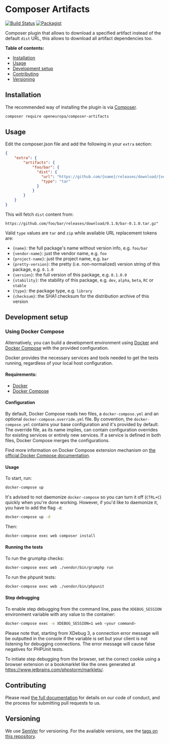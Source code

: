 # Composer Artifacts
[![Build Status](https://drone.fpfis.eu/api/badges/openeuropa/composer-artifacts/status.svg?branch=master)](https://drone.fpfis.eu/openeuropa/composer-artifacts)
[![Packagist](https://img.shields.io/packagist/v/openeuropa/composer-artifacts.svg)](https://packagist.org/packages/openeuropa/composer-artifacts)

Composer plugin that allows to download a specified artifact instead of the default `dist` URL, this allows
to download all artifact dependencies too. 

**Table of contents:**

- [Installation](#installation)
- [Usage](#usage)
- [Development setup](#development-setup)
- [Contributing](#contributing)
- [Versioning](#versioning)

## Installation

The recommended way of installing the plugin is via [Composer][2].

```bash
composer require openeuropa/composer-artifacts
```

## Usage

Edit the composer.json file and add the following in your `extra` section:

```json
{
    "extra": {
        "artifacts": {
            "foo/bar": {
              "dist": {
                "url": "https://github.com/{name}/releases/download/{version}/{project-name}-{version}.tar.gz",
                "type": "tar"
              }
            }
        }
    }
}
```

This will fetch `dist` content from:

```
https://github.com/foo/bar/releases/download/0.1.0/bar-0.1.0.tar.gz"
```

Valid `type` values are `tar` and `zip` while available URL replacement tokens are:

- `{name}`: the full package's name without version info, e.g. `foo/bar`
- `{vendor-name}`: just the vendor name, e.g. `foo`
- `{project-name}`: just the project name, e.g. `bar`
- `{pretty-version}`: the pretty (i.e. non-normalized) version string of this package, e.g. `0.1.0`
- `{version}`: the full version of this package, e.g. `0.1.0.0`
- `{stability}`: the stability of this package, e.g. `dev`, `alpha`, `beta`, `RC` or `stable`
- `{type}`: the package type, e.g. `library`
- `{checksum}`: the SHA1 checksum for the distribution archive of this version

## Development setup

### Using Docker Compose

Alternatively, you can build a development environment using [Docker](https://www.docker.com/get-docker) and 
[Docker Compose](https://docs.docker.com/compose/) with the provided configuration.

Docker provides the necessary services and tools needed to get the tests running, 
regardless of your local host configuration.

#### Requirements:

- [Docker](https://www.docker.com/get-docker)
- [Docker Compose](https://docs.docker.com/compose/)

#### Configuration

By default, Docker Compose reads two files, a `docker-compose.yml` and an optional `docker-compose.override.yml` file.
By convention, the `docker-compose.yml` contains your base configuration and it's provided by default.
The override file, as its name implies, can contain configuration overrides for existing services or entirely new 
services.
If a service is defined in both files, Docker Compose merges the configurations.

Find more information on Docker Compose extension mechanism on [the official Docker Compose documentation](https://docs.docker.com/compose/extends/).

#### Usage

To start, run:

```bash
docker-compose up
```

It's advised to not daemonize `docker-compose` so you can turn it off (`CTRL+C`) quickly when you're done working.
However, if you'd like to daemonize it, you have to add the flag `-d`:

```bash
docker-compose up -d
```

Then:

```bash
docker-compose exec web composer install
```

#### Running the tests

To run the grumphp checks:

```bash
docker-compose exec web ./vendor/bin/grumphp run
```

To run the phpunit tests:

```bash
docker-compose exec web ./vendor/bin/phpunit
```

#### Step debugging

To enable step debugging from the command line, pass the `XDEBUG_SESSION` environment variable with any value to
the container:

```bash
docker-compose exec -e XDEBUG_SESSION=1 web <your command>
```

Please note that, starting from XDebug 3, a connection error message will be outputted in the console if the variable is
set but your client is not listening for debugging connections. The error message will cause false negatives for PHPUnit
tests.

To initiate step debugging from the browser, set the correct cookie using a browser extension or a bookmarklet
like the ones generated at https://www.jetbrains.com/phpstorm/marklets/.

## Contributing

Please read [the full documentation](https://github.com/openeuropa/openeuropa) for details on our code of conduct,
and the process for submitting pull requests to us.

## Versioning

We use [SemVer](http://semver.org/) for versioning. For the available versions, 
see the [tags on this repository](https://github.com/openeuropa/composer-artifacts/tags).

[2]: https://www.drupal.org/docs/develop/using-composer/using-composer-to-manage-drupal-site-dependencies#managing-contributed
